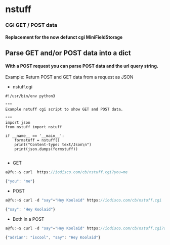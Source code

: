 # nstuff
### CGI GET / POST data 

#### Replacement for the now defunct cgi MiniFieldStorage

## Parse GET and/or POST data into a dict

#### With a POST request you can parse POST data and the url query string. 
Example: Return POST and GET data from a request as JSON 
* nstuff.cgi
```py3
#!/usr/bin/env python3

"""
Example nstuff cgi script to show GET and POST data.

"""
import json
from nstuff import nstuff

if __name__ == '__main__':
    formstuff = nstuff()
    print("Content-type: text/Json\n")
    print(json.dumps(formstuff))


```
* GET
```js
a@fu:~$ curl  https://iodisco.com/cb/nstuff.cgi?you=me

{"you": "me"}

```
* POST
```js
a@fu:~$ curl -d "say"="Hey Koolaid" https://iodisco.com/cb/nstuff.cgi

{"say": "Hey Koolaid"}

```
* Both in a POST
```js
a@fu:~$ curl -d "say"="Hey Koolaid" https://iodisco.com/cb/nstuff.cgi?adrian=iscool

{"adrian": "iscool", "say": "Hey Koolaid"}

```
